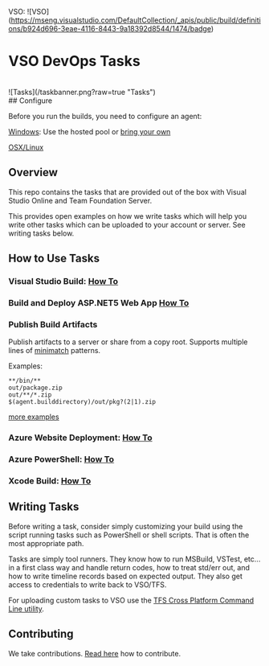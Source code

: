 VSO: ![VSO] (https://mseng.visualstudio.com/DefaultCollection/_apis/public/build/definitions/b924d696-3eae-4116-8443-9a18392d8544/1474/badge)

# VSO DevOps Tasks
<br/>
![Tasks](/taskbanner.png?raw=true "Tasks")
<br/>
## Configure

Before you run the builds, you need to configure an agent:

[Windows](https://youtu.be/ZzrDPmTOEEk): Use the hosted pool or [bring your own](https://youtu.be/ZzrDPmTOEEk)

[OSX/Linux](https://github.com/Microsoft/vso-agent)

## Overview
This repo contains the tasks that are provided out of the box with Visual Studio Online and Team Foundation Server.

This provides open examples on how we write tasks which will help you write other tasks which can be uploaded to your account or server.  See writing tasks below.

## How to Use Tasks

### Visual Studio Build: [How To](https://msdn.microsoft.com/Library/vs/alm/Build/vs/define-build)

### Build and Deploy ASP.NET5 Web App [How To](https://msdn.microsoft.com/Library/vs/alm/Build/azure/deploy-aspnet5)

### Publish Build Artifacts

Publish artifacts to a server or share from a copy root.  Supports multiple lines of [minimatch](https://github.com/isaacs/minimatch) patterns.

Examples:
```
**/bin/**
out/package.zip
out/**/*.zip
$(agent.builddirectory)/out/pkg?(2|1).zip
```
[more examples](https://realguess.net/tags/minimatch/)

### Azure Website Deployment: [How To](https://msdn.microsoft.com/en-us/Library/vs/alm/Build/azure/index)

### Azure PowerShell: [How To](https://msdn.microsoft.com/en-us/Library/vs/alm/Build/azure/index)

### Xcode Build: [How To](http://youtu.be/OxmBuqtgHuM)

## Writing Tasks

Before writing a task, consider simply customizing your build using the script running tasks such as PowerShell or shell scripts.  That is often the most appropriate path.

Tasks are simply tool runners.  They know how to run MSBuild, VSTest, etc... in a first class way and handle return codes, how to treat std/err out, and how to write timeline records based on expected output.  They also get access to credentials to write back to VSO/TFS. 

For uploading custom tasks to VSO use the [TFS Cross Platform Command Line utility](https://github.com/Microsoft/tfs-cli).

## Contributing
We take contributions.  [Read here](docs/contribute.md) how to contribute.
